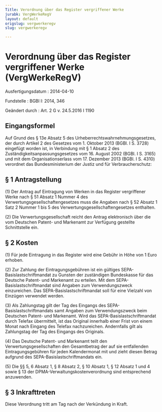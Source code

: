```yaml
---
Title: Verordnung über das Register vergriffener Werke
jurabk: VergWerkeRegV
layout: default
origslug: vergwerkeregv
slug: vergwerkeregv

---
```


# Verordnung über das Register vergriffener Werke (VergWerkeRegV)

Ausfertigungsdatum
:   2014-04-10

Fundstelle
:   BGBl I: 2014, 346

Geändert durch
:   Art. 2 G v. 24.5.2016 I 1190


## Eingangsformel

Auf Grund des § 13e Absatz 5 des Urheberrechtswahrnehmungsgesetzes,
der durch Artikel 2 des Gesetzes vom 1. Oktober 2013 (BGBl. I S. 3728)
eingefügt worden ist, in Verbindung mit § 1 Absatz 2 des
Zuständigkeitsanpassungsgesetzes vom 16. August 2002 (BGBl. I S. 3165)
und mit dem Organisationserlass vom 17. Dezember 2013 (BGBl. I S.
4310) verordnet das Bundesministerium der Justiz und für
Verbraucherschutz:


## § 1 Antragstellung

(1) Der Antrag auf Eintragung von Werken in das Register vergriffener
Werke nach § 51 Absatz 1 Nummer 4 des
Verwertungsgesellschaftengesetzes muss die Angaben nach § 52 Absatz 1
Satz 2 Nummer 1 bis 5 des Verwertungsgesellschaftengesetzes enthalten.

(2) Die Verwertungsgesellschaft reicht den Antrag elektronisch über
die vom Deutschen Patent- und Markenamt zur Verfügung gestellte
Schnittstelle ein.


## § 2 Kosten

(1) Für jede Eintragung in das Register wird eine Gebühr in Höhe von 1
Euro erhoben.

(2) Zur Zahlung der Eintragungsgebühren ist ein gültiges SEPA-
Basislastschriftmandat zu Gunsten der zuständigen Bundeskasse für das
Deutsche Patent- und Markenamt zu erteilen. Mit dem SEPA-
Basislastschriftmandat sind Angaben zum Verwendungszweck einzureichen.
Das SEPA-Basislastschriftmandat soll für eine Vielzahl von Einzügen
verwendet werden.

(3) Als Zahlungstag gilt der Tag des Eingangs des SEPA-
Basislastschriftmandats samt Angaben zum Verwendungszweck beim
Deutschen Patent- und Markenamt. Wird das SEPA-Basislastschriftmandat
durch Telefax übermittelt, ist das Original innerhalb einer Frist von
einem Monat nach Eingang des Telefax nachzureichen. Andernfalls gilt
als Zahlungstag der Tag des Eingangs des Originals.

(4) Das Deutsche Patent- und Markenamt teilt den
Verwertungsgesellschaften den Gesamtbetrag der auf sie entfallenden
Eintragungsgebühren für jeden Kalendermonat mit und zieht diesen
Betrag aufgrund des SEPA-Basislastschriftmandats ein.

(5) Die §§ 5, 6 Absatz 1, § 8 Absatz 2, § 10 Absatz 1, § 12 Absatz 1
und 4 sowie § 13 der DPMA-Verwaltungskostenverordnung sind
entsprechend anzuwenden.


## § 3 Inkrafttreten

Diese Verordnung tritt am Tag nach der Verkündung in Kraft.

